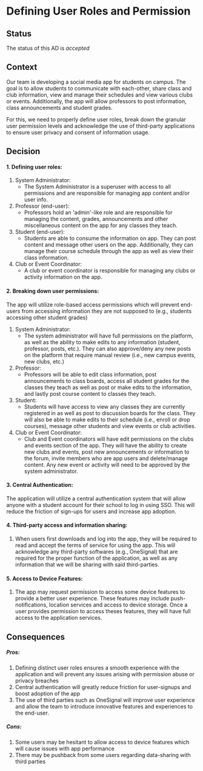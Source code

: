 # Defining User Roles and Permission

## Status

The status of this AD is *accepted*

## Context

Our team is developing a social media app for students on campus. The goal is to allow students to communicate with each-other, share class and club information, view and manage their schedules and view various clubs or events. Additionally, the app will allow professors to post information, class announcements and student grades.

For this, we need to properly define user roles, break down the granular user permission levels and acknowledge the use of third-party applications to ensure user privacy and consent of information usage.

## Decision

#### 1. Defining user roles:
1. System Administrator:
	- The System Administrator is a superuser with access to all permissions and are responsible for managing app content and/or user info.
2. Professor (end-user):
	- Professors hold an 'admin'-like role and are responsible for managing the content, grades, announcements and other miscellaneous content on the app for any classes they teach.
3. Student (end-user):
	- Students are able to consume the information on app. They can post content and message other users on the app. Additionally, they can manage their course schedule through the app as well as view their class information.
4. Club or Event Coordinator:
	- A club or event coordinator is responsible for managing any clubs or activity information on the app.

#### 2. Breaking down user permissions:
The app will utilize role-based access permissions which will prevent end-users from accessing information they are not supposed to (e.g., students accessing other student grades)

1. System Administrator:
	- The system administrator will have full permissions on the platform, as well as the ability to make edits to any information (student, professor, posts, etc.). They can also approve/deny any new posts on the platform that require manual review (i.e., new campus events, new clubs, etc.)
2. Professor:
	- Professors will be able to edit class information, post announcements to class boards, access all student grades for the classes they teach as well as post or make edits to the information, and lastly post course content to classes they teach.
3. Student:
	- Students will have access to view any classes they are currently registered in as well as post to discussion boards for the class. They will also be able to make edits to their schedule (i.e., enroll or drop courses), message other students and view events or club activities.
4. Club or Event Coordinator:
	- Club and Event coordinators will have edit permissions on the clubs and events section of the app. They will have the ability to create new clubs and events, post new announcements or information to the forum, invite members who are app users and delete/manage content. Any new event or activity will need to be approved by the system administrator.

#### 3. Central Authentication:
The application will utilize a central authentication system that will allow anyone with a student account for their school to log in using SSO. This will reduce the friction of sign-ups for users and increase app adoption.

#### 4. Third-party access and information sharing:
1. When users first downloads and log into the app, they will be required to read and accept the terms of service for using the app. This will acknowledge any third-party softwares (e.g., OneSignal) that are required for the proper function of the application, as well as any information that we will be sharing with said third-parties. 

#### 5. Access to Device Features:
1. The app may request permission to access some device features to provide a better user experience. These features may include push-notifications, location services and access to device storage. Once a user provides permission to access theses features, they will have full access to the application services.

## Consequences

##### Pros:
1. Defining distinct user roles ensures a smooth experience with the application and will prevent any issues arising with permission abuse or privacy breaches
2. Central authentication will greatly reduce friction for user-signups and boost adoption of the app
3. The use of third parties such as OneSignal will improve user experience and allow the team to introduce innovative features and experiences to the end-user.
##### Cons:
1. Some users may be hesitant to allow access to device features which will cause issues with app performance
2. There may be pushback from some users regarding data-sharing with third parties
